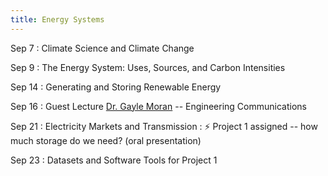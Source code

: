 ```yaml
---
title: Energy Systems
---
```


Sep 7
: Climate Science and Climate Change

Sep 9
: The Energy System: Uses, Sources, and Carbon Intensities

Sep 14
: Generating and Storing Renewable Energy

Sep 16
: Guest Lecture [Dr. Gayle Moran](https://profiles.rice.edu/faculty/gayle-moran) -- Engineering Communications

Sep 21
: Electricity Markets and Transmission
: ⚡️ Project 1 assigned -- how much storage do we need? (oral presentation)

Sep 23
: Datasets and Software Tools for Project 1